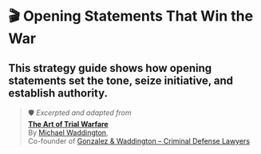 # 🎬 Opening Statements That Win the War

This strategy guide shows how opening statements set the tone, seize initiative, and establish authority.
---

> 🛡️ *Excerpted and adapted from*  
> **[The Art of Trial Warfare](https://www.amazon.com/Art-Trial-Warfare-Winning-Using/dp/1523635894)**  
> By [Michael Waddington](https://ucmjdefense.com/attorneys/michael-stewart-waddington-partner.html),  
> Co-founder of [Gonzalez & Waddington – Criminal Defense Lawyers](https://ucmjdefense.com)  
